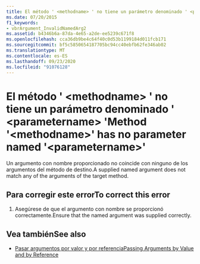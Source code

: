 ```yaml
---
title: El método ' <methodname> ' no tiene un parámetro denominado ' <parametername> '
ms.date: 07/20/2015
f1_keywords:
- vbrArgument_InvalidNamedArg2
ms.assetid: b4346b6a-87da-4e65-a2de-ee5239c671f8
ms.openlocfilehash: cca36db9be4c64f40c0d53b1199184d011fcb171
ms.sourcegitcommit: bf5c5850654187705bc94cc40ebfb62fe346ab02
ms.translationtype: MT
ms.contentlocale: es-ES
ms.lasthandoff: 09/23/2020
ms.locfileid: "91076128"
---
```

# <a name="method-methodname-has-no-parameter-named-parametername"></a><span data-ttu-id="8d519-102">El método ' \<methodname> ' no tiene un parámetro denominado ' \<parametername> '</span><span class="sxs-lookup"><span data-stu-id="8d519-102">Method '\<methodname>' has no parameter named '\<parametername>'</span></span>

<span data-ttu-id="8d519-103">Un argumento con nombre proporcionado no coincide con ninguno de los argumentos del método de destino.</span><span class="sxs-lookup"><span data-stu-id="8d519-103">A supplied named argument does not match any of the arguments of the target method.</span></span>  
  
## <a name="to-correct-this-error"></a><span data-ttu-id="8d519-104">Para corregir este error</span><span class="sxs-lookup"><span data-stu-id="8d519-104">To correct this error</span></span>  
  
1. <span data-ttu-id="8d519-105">Asegúrese de que el argumento con nombre se proporcionó correctamente.</span><span class="sxs-lookup"><span data-stu-id="8d519-105">Ensure that the named argument was supplied correctly.</span></span>  
  
## <a name="see-also"></a><span data-ttu-id="8d519-106">Vea también</span><span class="sxs-lookup"><span data-stu-id="8d519-106">See also</span></span>

- [<span data-ttu-id="8d519-107">Pasar argumentos por valor y por referencia</span><span class="sxs-lookup"><span data-stu-id="8d519-107">Passing Arguments by Value and by Reference</span></span>](../programming-guide/language-features/procedures/passing-arguments-by-value-and-by-reference.md)
